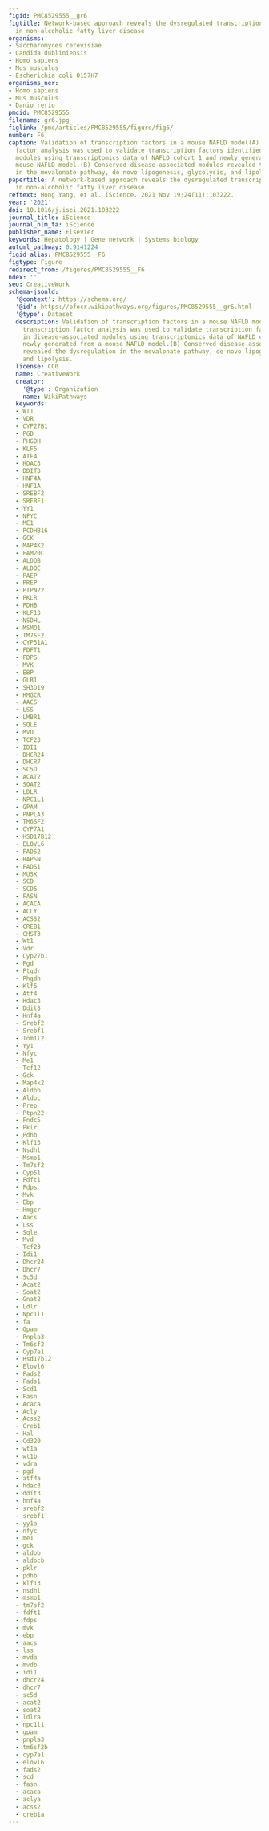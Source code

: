 ```yaml
---
figid: PMC8529555__gr6
figtitle: Network-based approach reveals the dysregulated transcriptional regulation
  in non-alcoholic fatty liver disease
organisms:
- Saccharomyces cerevisiae
- Candida dubliniensis
- Homo sapiens
- Mus musculus
- Escherichia coli O157H7
organisms_ner:
- Homo sapiens
- Mus musculus
- Danio rerio
pmcid: PMC8529555
filename: gr6.jpg
figlink: /pmc/articles/PMC8529555/figure/fig6/
number: F6
caption: Validation of transcription factors in a mouse NAFLD model(A) Reporter transcription
  factor analysis was used to validate transcription factors identified in disease-associated
  modules using transcriptomics data of NAFLD cohort 1 and newly generated from a
  mouse NAFLD model.(B) Conserved disease-associated modules revealed the dysregulation
  in the mevalonate pathway, de novo lipogenesis, glycolysis, and lipolysis.
papertitle: A network-based approach reveals the dysregulated transcriptional regulation
  in non-alcoholic fatty liver disease.
reftext: Hong Yang, et al. iScience. 2021 Nov 19;24(11):103222.
year: '2021'
doi: 10.1016/j.isci.2021.103222
journal_title: iScience
journal_nlm_ta: iScience
publisher_name: Elsevier
keywords: Hepatology | Gene network | Systems biology
automl_pathway: 0.9141224
figid_alias: PMC8529555__F6
figtype: Figure
redirect_from: /figures/PMC8529555__F6
ndex: ''
seo: CreativeWork
schema-jsonld:
  '@context': https://schema.org/
  '@id': https://pfocr.wikipathways.org/figures/PMC8529555__gr6.html
  '@type': Dataset
  description: Validation of transcription factors in a mouse NAFLD model(A) Reporter
    transcription factor analysis was used to validate transcription factors identified
    in disease-associated modules using transcriptomics data of NAFLD cohort 1 and
    newly generated from a mouse NAFLD model.(B) Conserved disease-associated modules
    revealed the dysregulation in the mevalonate pathway, de novo lipogenesis, glycolysis,
    and lipolysis.
  license: CC0
  name: CreativeWork
  creator:
    '@type': Organization
    name: WikiPathways
  keywords:
  - WT1
  - VDR
  - CYP27B1
  - PGD
  - PHGDH
  - KLF5
  - ATF4
  - HDAC3
  - DDIT3
  - HNF4A
  - HNF1A
  - SREBF2
  - SREBF1
  - YY1
  - NFYC
  - ME1
  - PCDHB16
  - GCK
  - MAP4K2
  - FAM20C
  - ALDOB
  - ALDOC
  - PAEP
  - PREP
  - PTPN22
  - PKLR
  - PDHB
  - KLF13
  - NSDHL
  - MSMO1
  - TM7SF2
  - CYP51A1
  - FDFT1
  - FDPS
  - MVK
  - EBP
  - GLB1
  - SH3D19
  - HMGCR
  - AACS
  - LSS
  - LMBR1
  - SQLE
  - MVD
  - TCF23
  - IDI1
  - DHCR24
  - DHCR7
  - SC5D
  - ACAT2
  - SOAT2
  - LDLR
  - NPC1L1
  - GPAM
  - PNPLA3
  - TM6SF2
  - CYP7A1
  - HSD17B12
  - ELOVL6
  - FADS2
  - RAPSN
  - FADS1
  - MUSK
  - SCD
  - SCD5
  - FASN
  - ACACA
  - ACLY
  - ACSS2
  - CREB1
  - CHST3
  - Wt1
  - Vdr
  - Cyp27b1
  - Pgd
  - Ptgdr
  - Phgdh
  - Klf5
  - Atf4
  - Hdac3
  - Ddit3
  - Hnf4a
  - Srebf2
  - Srebf1
  - Tom1l2
  - Yy1
  - Nfyc
  - Me1
  - Tcf12
  - Gck
  - Map4k2
  - Aldob
  - Aldoc
  - Prep
  - Ptpn22
  - Fndc5
  - Pklr
  - Pdhb
  - Klf13
  - Nsdhl
  - Msmo1
  - Tm7sf2
  - Cyp51
  - Fdft1
  - Fdps
  - Mvk
  - Ebp
  - Hmgcr
  - Aacs
  - Lss
  - Sqle
  - Mvd
  - Tcf23
  - Idi1
  - Dhcr24
  - Dhcr7
  - Sc5d
  - Acat2
  - Soat2
  - Gnat2
  - Ldlr
  - Npc1l1
  - fa
  - Gpam
  - Pnpla3
  - Tm6sf2
  - Cyp7a1
  - Hsd17b12
  - Elovl6
  - Fads2
  - Fads1
  - Scd1
  - Fasn
  - Acaca
  - Acly
  - Acss2
  - Creb1
  - Hal
  - Cd320
  - wt1a
  - wt1b
  - vdra
  - pgd
  - atf4a
  - hdac3
  - ddit3
  - hnf4a
  - srebf2
  - srebf1
  - yy1a
  - nfyc
  - me1
  - gck
  - aldob
  - aldocb
  - pklr
  - pdhb
  - klf13
  - nsdhl
  - msmo1
  - tm7sf2
  - fdft1
  - fdps
  - mvk
  - ebp
  - aacs
  - lss
  - mvda
  - mvdb
  - idi1
  - dhcr24
  - dhcr7
  - sc5d
  - acat2
  - soat2
  - ldlra
  - npc1l1
  - gpam
  - pnpla3
  - tm6sf2b
  - cyp7a1
  - elovl6
  - fads2
  - scd
  - fasn
  - acaca
  - aclya
  - acss2
  - creb1a
---
```

